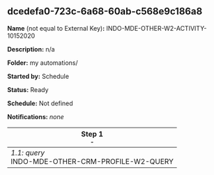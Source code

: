 ## dcedefa0-723c-6a68-60ab-c568e9c186a8

**Name** (not equal to External Key)**:** INDO-MDE-OTHER-W2-ACTIVITY-10152020

**Description:** n/a

**Folder:** my automations/

**Started by:** Schedule

**Status:** Ready

**Schedule:** Not defined

**Notifications:** _none_


| Step 1<br>_<small>-</small>_ |
| --- |
| _1.1: query_<br>INDO-MDE-OTHER-CRM-PROFILE-W2-QUERY |
